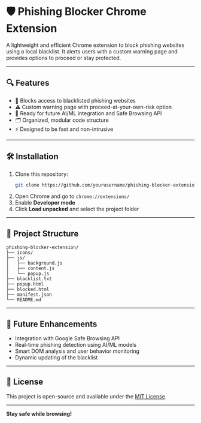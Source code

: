 # 🛡️ Phishing Blocker Chrome Extension

A lightweight and efficient Chrome extension to block phishing websites using a local blacklist. It alerts users with a custom warning page and provides options to proceed or stay protected.

---

## 🔍 Features

- 🚫 Blocks access to blacklisted phishing websites
- ⚠️ Custom warning page with proceed-at-your-own-risk option
- 🧠 Ready for future AI/ML integration and Safe Browsing API
- 🗂️ Organized, modular code structure
- ⚡ Designed to be fast and non-intrusive

---

## 🛠️ Installation

1. Clone this repository:
   ```bash
   git clone https://github.com/yourusername/phishing-blocker-extension.git
   ```
2. Open Chrome and go to `chrome://extensions/`
3. Enable **Developer mode**
4. Click **Load unpacked** and select the project folder

---

## 📁 Project Structure

```
phishing-blocker-extension/
├── icons/
├── js/
│   ├── background.js
│   ├── content.js
│   └── popup.js
├── blacklist.txt
├── popup.html
├── blocked.html
├── manifest.json
└── README.md
```

---

## 🧠 Future Enhancements

- Integration with Google Safe Browsing API
- Real-time phishing detection using AI/ML models
- Smart DOM analysis and user behavior monitoring
- Dynamic updating of the blacklist

---

## 📜 License

This project is open-source and available under the [MIT License](LICENSE).

---

**Stay safe while browsing!**